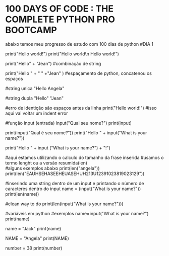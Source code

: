 # 100 DAYS OF CODE : THE COMPLETE PYTHON PRO BOOTCAMP

abaixo temos meu progresso de estudo com 100 dias de python
#DIA 1

print("Hello world!")
print("Hello world\n Hello world!")

print("Hello" + "Jean")
#combinação de string


print("Hello " + " " +"Jean" )
#espaçamento de python, concatenou os espaços

#string unica
"Hello Angela"

#string dupla
"Hello" "Jean"

#erro de identição são espaços antes da linha
 print("Hello world!") #isso aqui vai voltar um indent error

#função input (entrada)
input("Qual seu nome?")
print(input)

print(input("Qual é seu nome?"))
print("Hello " + input("What is your name?"))

print("Hello " + input ("What is your name?") + "!")


#aqui estamos utilizando o calculo do tamanho da frase inserida
#usamos o termo lenght ou a versão resumida(len)     
#alguns exemplos abaixo
print(len("angela"))
print(len("EAUHSEHASEEHEUASEHUH213U12391023819023129"))

#inserindo uma string dentro de um input e printando o número de caracteres dentro do input
name = (input("What is your name?"))
print(len(name))

#clean way to do
print(len(input("What is your name?")))


#variáveis em python
#exemplos
name=input("What is your name?")
print(name)

name = "Jack"
print(name)

NAME = "Angela"
print(NAME)

number = 38
print(number)
